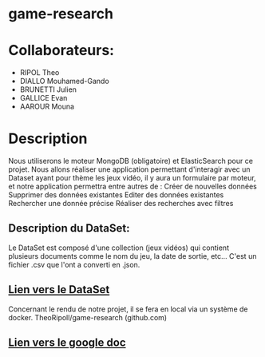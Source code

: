 # game-research

# Collaborateurs: 

* RIPOL Theo
* DIALLO Mouhamed-Gando
* BRUNETTI Julien
* GALLICE Evan
* AAROUR Mouna

# Description
Nous utiliserons le moteur MongoDB (obligatoire) et ElasticSearch pour ce projet.
Nous allons réaliser une application permettant d'interagir avec un Dataset ayant pour thème les jeux vidéo,  il y aura un formulaire par moteur, et notre application permettra entre autres de : 
Créer de nouvelles données
Supprimer des données existantes
Editer des données existantes
Rechercher une donnée précise
Réaliser des recherches avec filtres

## Description du DataSet: 
Le DataSet est composé d'une collection (jeux vidéos) qui contient plusieurs documents comme le nom du jeu, la date de sortie, etc...
C'est un fichier .csv que l'ont a converti en .json.


## [Lien vers le DataSet](https://www.kaggle.com/datasets/jummyegg/rawg-game-dataset)



Concernant le rendu de notre projet, il se fera en local via un système de docker.
TheoRipoll/game-research (github.com) 

## [Lien vers le google doc](https://docs.google.com/document/d/1hGoQPHgyRk2o9OG63m4dCfsCeRX2xMntCH-DWJ_GRF4/edit?usp=sharing)
